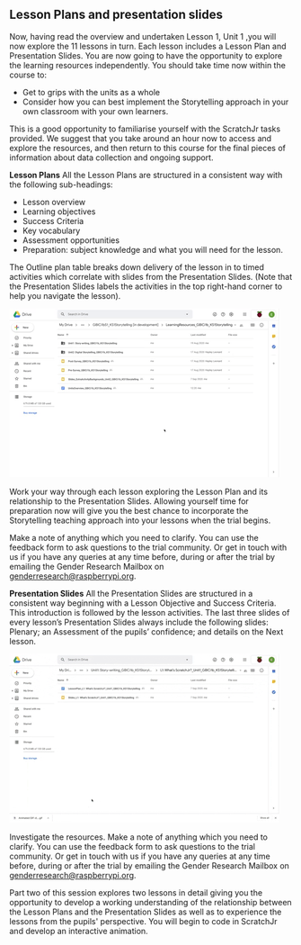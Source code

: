 ## Lesson Plans and presentation slides
Now, having read the overview and undertaken Lesson 1, Unit 1 ,you will now explore the 11 lessons in turn. Each lesson includes a Lesson Plan and Presentation Slides.
You are now going to have the opportunity to explore the learning resources independently. You should take time now within the course to:
+ Get to grips with the units as a whole
+ Consider how you can best implement the Storytelling approach in your own classroom with your own learners.

This is a good opportunity to familiarise yourself with the ScratchJr tasks provided. We suggest that you take around an hour now to access and explore the resources, and then return to this course for the final pieces of information about data collection and ongoing support.

**Lesson Plans**
All the Lesson Plans are structured in a consistent way with the following sub-headings:
+ Lesson overview
+ Learning objectives
+ Success Criteria
+ Key vocabulary
+ Assessment opportunities
+ Preparation: subject knowledge and what you will need for the lesson.

The Outline plan table breaks down delivery of the lesson in to timed activities which correlate with slides from the Presentation Slides. (Note that the Presentation Slides labels the activities in the top right-hand corner to help you navigate the lesson).

![Modelling Outline Plan](images/ks1storytelling-OutlinePlan.gif)

Work your way through each lesson exploring the Lesson Plan and its relationship to the Presentation Slides. Allowing yourself time for preparation now will give you the best chance to incorporate the Storytelling teaching approach into your lessons when the trial begins. 

Make a note of anything which you need to clarify. You can use the feedback form to ask questions to the trial community. Or get in touch with us if you have any queries at any time before, during or after the trial by emailing the Gender Research Mailbox on [genderresearch@raspberrypi.org](genderresearch@raspberrypi.org).

**Presentation Slides**
All the Presentation Slides are structured in a consistent way beginning with a  Lesson Objective and Success Criteria. This introduction is followed by the lesson activities. The last three slides of every lesson’s Presentation Slides always include the following slides: Plenary; an Assessment of the pupils’ confidence; and details on the Next lesson.

![Modelling explore Presentation Slides](images/ks1storytelling-PresentationSlides.gif)

Investigate the resources. Make a note of anything which you need to clarify. You can use the feedback form to ask questions to the trial community. Or get in touch with us if you have any queries at any time before, during or after the trial by emailing the Gender Research Mailbox on genderresearch@raspberrypi.org.

Part two of this session explores two lessons in detail giving you the opportunity to develop a working understanding of the relationship between the Lesson Plans and the Presentation Slides as well as to experience the lessons from the pupils' perspective. You will begin to code in ScratchJr and develop an interactive animation.
